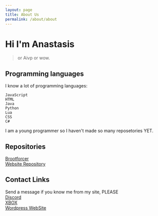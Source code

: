 ```yaml
---
layout: page
title: About Us
permalink: /about/about
---
```

# Hi I'm Anastasis
> or Aivp or wow.
## Programming languages
I know a lot of programming languages:
```
JavaScript
HTML
Java
Python
Lua
CSS
C#
```
I am a young programmer so I haven't made so many reposetories YET.
## Repositories
[Brootforcer](https://github.com/Anstasis1175/Brootforcer)\
[Website Repository](https://github.com/Anstasis1175/anastasis1175.github.io)
## Contact Links
Send a message if you know me from my site, PLEASE\
[Discord](https://discord.com/users/1326910969045323806)\
[XBOX](https://account.xbox.com/profile?gamertag=Anastasis#1175)\
[Wordpress WebSite](https://aivp3.wordpress.com)
